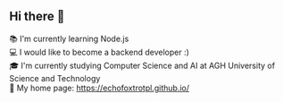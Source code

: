 ## Hi there 👋

:books: I'm currently learning Node.js\
:computer: I would like to become a backend developer :)\
:mortar_board: I'm currently studying Computer Science and AI at AGH University of Science and Technology\
🔗 My home page: https://echofoxtrotpl.github.io/

